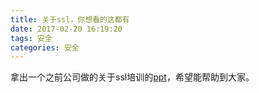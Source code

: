```yaml
---
title: 关于ssl，你想看的这都有
date: 2017-02-20 16:19:20
tags: 安全
categories: 安全
---
```


拿出一个之前公司做的关于ssl培训的[ppt](http://karosli.com/static/internalshare/SSL-TLS.pdf)，希望能帮助到大家。

